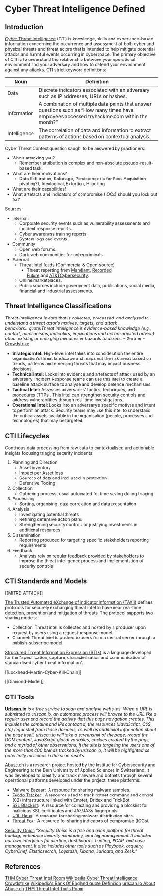 
# Cyber Threat Intelligence Defined

## Introduction

[Cyber Threat Intelligence](https://en.wikipedia.org/wiki/Cyber_threat_intelligence) (CTI) is knowledge, skills and experience-based information concerning the occurrence and assessment of both cyber and physical threats and threat actors that is intended to help mitigate potential attacks and harmful events occurring in cyberspace.  The primary objective of CTI is to understand the relationship between your operational environment and your adversary and how to defend your environment against any attacks. CTI strict keyword definitions:

Noun | Definition
--- | ---
Data | Discrete indicators associated with an adversary such as IP addresses, URLs or hashes.
Information | A combination of multiple data points that answer questions such as “How many times have employees accessed tryhackme.com within the month?”
Intelligence | The correlation of data and information to extract patterns of actions based on contextual analysis.

Cyber Threat Context question saught to be answered by practioners:

-   Who’s attacking you?
	- Remember attribution is complex and non-absolute pseudo-result-based task 
-   What are their motivations? 
	- Data Exfiltration, Sabotage, Persistence (is for Post-Acquisition pivoting?), Ideological, Extortion, Hijacking
-   What are their capabilities? 
-   What artefacts and indicators of compromise (IOCs) should you look out for?

Sources:
-   Internal:  
    -   Corporate security events such as vulnerability assessments and incident response reports.
    -   Cyber awareness training reports.
    -   System logs and events
-   Community
    -   Open web forums.
    -   Dark web communities for cybercriminals
-   External
    -   Threat intel feeds (Commercial & Open-source) 
		- Threat reporting from [Mandiant](https://www.mandiant.com/resources), [Recorded Future](https://www.recordedfuture.com/resources/global-issues) and [AT&TCybersecurity](https://cybersecurity.att.com).
    -   Online marketplaces.
    -   Public sources include government data, publications, social media, financial and industrial assessments.

## Threat Intelligence Classifications

*Threat intelligence is data that is collected, processed, and analyzed to understand a threat actor’s motives, targets, and attack behaviors...quote:Threat intelligence is evidence-based knowledge (e.g., context, mechanisms, indicators, implications and action-oriented advice) about existing or emerging menaces or hazards to assets.* – Gartner - [Crowdstrike](https://www.crowdstrike.com/cybersecurity-101/threat-intelligence/)

-   **Strategic Intel:** High-level intel takes into consideration the entire organisation’s threat landscape and maps out the risk areas based on trends, patterns and emerging threats that may impact business decisions.
-   **Technical Intel:** Looks into evidence and artefacts of attack used by an adversary. Incident Response teams can use this intel to create a baseline attack surface to analyse and develop defence mechanisms.    
-   **Tactical Intel:** Assesses adversaries’ tactics, techniques, and procedures (TTPs). This intel can strengthen security controls and address vulnerabilities through real-time investigations.
-   **Operational Intel:** Looks into an adversary’s specific motives and intent to perform an attack. Security teams may use this intel to understand the critical assets available in the organisation (people, processes and technologies) that may be targeted.


## CTI Lifecycles

Continous data processing from raw data to contextualised and actionable insights focusing triaging security incidents:

1. Planning and Direction 
	- Asset inventory
	- Impact per Asset loss
	- Sources of data and intel used in protection
	- Defensive Tooling
1. Collection
	- Gathering process, usual automated for time saving during triaging
1. Processing
	- Sorting, organising, data correlation and data presentation 
1. Analysis
	- Investigating potential threats
	- Refining defensive action plans
	- Strengthening security controls or justifying investments in additional resources
1. Dissemination
	- Reporting produced for targeting specific stakeholders reporting requirements  
1. Feedback
	- Analysts rely on regular feedback provided by stakeholders to improve the threat intelligence process and implementation of security controls

## CTI Standards and Models

[[MITRE-ATT&CK]]

[The Trusted Automated eXchange of Indicator Information (TAXII)](https://oasis-open.github.io/cti-documentation/taxii/intro) defines protocols for securely exchanging threat intel to have near real-time detection, prevention and mitigation of threats. The protocol supports two sharing models:
-   Collection: Threat intel is collected and hosted by a producer upon request by users using a request-response model.
-   Channel: Threat intel is pushed to users from a central server through a publish-subscribe model.

[Structured Threat Information Expression (STIX)](https://oasis-open.github.io/cti-documentation/stix/intro) is a language developed for the "specification, capture, characterisation and communication of standardised cyber threat information". 

[[Lockhead-Martin-Cyber-Kill-Chain]]

[[Diamond-Model]]

## CTI Tools

[**Urlscan.io**](https://urlscan.io) *is a free service to scan and analyse websites. When a URL is submitted to urlscan.io, an automated process will browse to the URL like a regular user and record the activity that this page navigation creates. This includes the domains and IPs contacted, the resources (JavaScript, CSS, etc) requested from those domains, as well as additional information about the page itself. urlscan.io will take a screenshot of the page, record the DOM content, JavaScript global variables, cookies created by the page, and a myriad of other observations. If the site is targeting the users one of the more than 400 brands tracked by urlscan.io, it will be highlighted as potentially malicious in the scan results*.

[Abuse.ch](https://abuse.ch) is a research project hosted by the Institue for Cybersecurity and Engineering at the Bern University of Applied Sciences in Switzerland. It was developed to identify and track malware and botnets through several operational platforms developed under the project, these platforms:

-   [Malware Bazaar](https://bazaar.abuse.ch/):  A resource for sharing malware samples.
-   [Feodo Tracker](https://feodotracker.abuse.ch/):  A resource used to track botnet command and control (C2) infrastructure linked with Emotet, Dridex and TrickBot.
-   [SSL Blacklist](https://sslbl.abuse.ch/):  A resource for collecting and providing a blocklist for malicious SSL certificates and JA3/JA3s fingerprints.
-   [URL Haus](https://urlhaus.abuse.ch/):  A resource for sharing malware distribution sites.
-   [Threat Fox](https://threatfox.abuse.ch/):  A resource for sharing indicators of compromise (IOCs).

[Security Onion](https://github.com/Security-Onion-Solutions/securityonion) *"Security Onion is a free and open platform for threat hunting, enterprise security monitoring, and log management. It includes our own interfaces for alerting, dashboards, hunting, PCAP, and case management. It also includes other tools such as Playbook, osquery, CyberChef, Elasticsearch, Logstash, Kibana, Suricata, and Zeek."*

## References

[THM Cyber Threat Intel Room](https://tryhackme.com/room/cyberthreatintel)
[Wikipedia Cyber Threat Intelligence](https://en.wikipedia.org/wiki/Cyber_threat_intelligence) 
[Crowdstrike](https://www.crowdstrike.com/cybersecurity-101/threat-intelligence/)
[Wikipedia's Bank Of England quote Definition](https://www.bankofengland.co.uk/-/media/boe/files/financial-stability/financial-sector-continuity/understanding-cyber-threat-intelligence-operations.pdf)
[urlscan.io About](https://urlscan.io/about/)
[Abuse.ch](https://abuse.ch)
[THM Threat Intel Tools Room](https://tryhackme.com/room/threatinteltools)